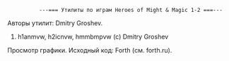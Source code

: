 ﻿              ---=== Утилиты по играм Heroes of Might & Magic 1-2 ===---

Авторы утилит: Dmitry Groshev.

1. h1anmvw, h2icnvw, hmmbmpvw (c) Dmitry Groshev

Просмотр графики. Исходный код: Forth (см. forth.ru).